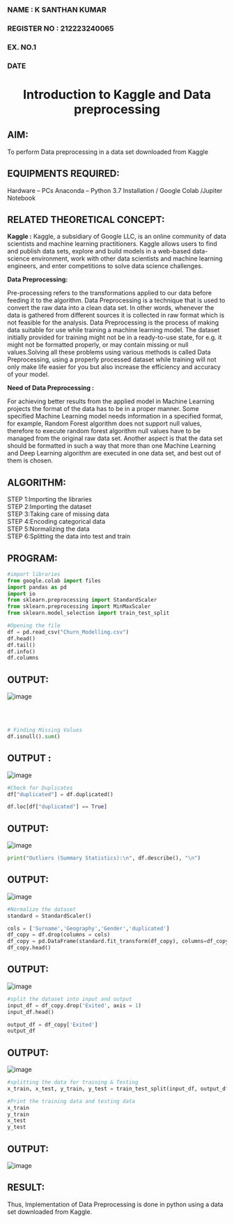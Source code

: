 <H3>NAME : K SANTHAN KUMAR</H3>
<H3>REGISTER NO : 212223240065</H3>
<H3>EX. NO.1</H3>
<H3>DATE</H3>
<H1 ALIGN =CENTER> Introduction to Kaggle and Data preprocessing</H1>

## AIM:

To perform Data preprocessing in a data set downloaded from Kaggle

## EQUIPMENTS REQUIRED:
Hardware – PCs
Anaconda – Python 3.7 Installation / Google Colab /Jupiter Notebook

## RELATED THEORETICAL CONCEPT:

**Kaggle :**
Kaggle, a subsidiary of Google LLC, is an online community of data scientists and machine learning practitioners. Kaggle allows users to find and publish data sets, explore and build models in a web-based data-science environment, work with other data scientists and machine learning engineers, and enter competitions to solve data science challenges.

**Data Preprocessing:**

Pre-processing refers to the transformations applied to our data before feeding it to the algorithm. Data Preprocessing is a technique that is used to convert the raw data into a clean data set. In other words, whenever the data is gathered from different sources it is collected in raw format which is not feasible for the analysis.
Data Preprocessing is the process of making data suitable for use while training a machine learning model. The dataset initially provided for training might not be in a ready-to-use state, for e.g. it might not be formatted properly, or may contain missing or null values.Solving all these problems using various methods is called Data Preprocessing, using a properly processed dataset while training will not only make life easier for you but also increase the efficiency and accuracy of your model.

**Need of Data Preprocessing :**

For achieving better results from the applied model in Machine Learning projects the format of the data has to be in a proper manner. Some specified Machine Learning model needs information in a specified format, for example, Random Forest algorithm does not support null values, therefore to execute random forest algorithm null values have to be managed from the original raw data set.
Another aspect is that the data set should be formatted in such a way that more than one Machine Learning and Deep Learning algorithm are executed in one data set, and best out of them is chosen.


## ALGORITHM:
STEP 1:Importing the libraries<BR>
STEP 2:Importing the dataset<BR>
STEP 3:Taking care of missing data<BR>
STEP 4:Encoding categorical data<BR>
STEP 5:Normalizing the data<BR>
STEP 6:Splitting the data into test and train<BR>

##  PROGRAM:
```python
#import libraries
from google.colab import files
import pandas as pd
import io
from sklearn.preprocessing import StandardScaler
from sklearn.preprocessing import MinMaxScaler
from sklearn.model_selection import train_test_split

#Opening the file
df = pd.read_csv("Churn_Modelling.csv")
df.head()
df.tail()
df.info()
df.columns
```
## OUTPUT:
![image](https://github.com/user-attachments/assets/0a8dc230-d000-4088-9c49-b3446b8aad06)

<br>
<br>

```python
# Finding Missing Values
df.isnull().sum()
```

## OUTPUT :
![image](https://github.com/user-attachments/assets/e44dcb54-65eb-4102-a421-3435914ee731)


```PYTHON
#Check for Duplicates
df["duplicated"] = df.duplicated()

df.loc[df["duplicated"] == True]
```

## OUTPUT:
![image](https://github.com/user-attachments/assets/01da6e4c-daa4-41f1-a2c7-fd50876bdcd1)


```python
print("Outliers (Summary Statistics):\n", df.describe(), "\n")
```

## OUTPUT:
![image](https://github.com/user-attachments/assets/026f0e78-6d3f-45bb-a463-c32a8eb07160)


```python
#Normalize the dataset
standard = StandardScaler()

cols = ['Surname','Geography','Gender','duplicated']
df_copy = df.drop(columns = cols)
df_copy = pd.DataFrame(standard.fit_transform(df_copy), columns=df_copy.columns)
df_copy.head()
```


## OUTPUT:
![image](https://github.com/user-attachments/assets/3f9ab2a1-ca27-4a2e-abf2-ff4b1f490d90)


```python
#split the dataset into input and output
input_df = df_copy.drop('Exited', axis = 1)
input_df.head()

output_df = df_copy['Exited']
output_df
```

## OUTPUT:
![image](https://github.com/user-attachments/assets/404ec9bd-060d-41ac-9c16-6607f77ef375)


```python
#splitting the data for training & Testing
x_train, x_test, y_train, y_test = train_test_split(input_df, output_df, test_size = 0.3, random_state =434)
```


```python
#Print the training data and testing data
x_train
y_train
x_test
y_test
```

## OUTPUT:
![image](https://github.com/user-attachments/assets/76771a7f-7afe-413f-afa8-86e682f51c3c)



## RESULT:
Thus, Implementation of Data Preprocessing is done in python  using a data set downloaded from Kaggle.


